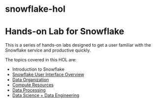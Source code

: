 # snowflake-hol
# Hands-on Lab for Snowflake
This is a series of hands-on labs designed to get a user 
familiar with the Snowflake service and productive quickly.

The topics covered in this HOL are:
* Introduction to Snowflake
* [Snowflake User Interface Overview](./UI-Overview.md)
* [Data Organization](./Data-Organization.md)
* [Compute Resources](./Compute-Resources.md)
* [Data Processing](./Data-Processing.md)
* [Data Science + Data Engineering](./User-Security.md)
